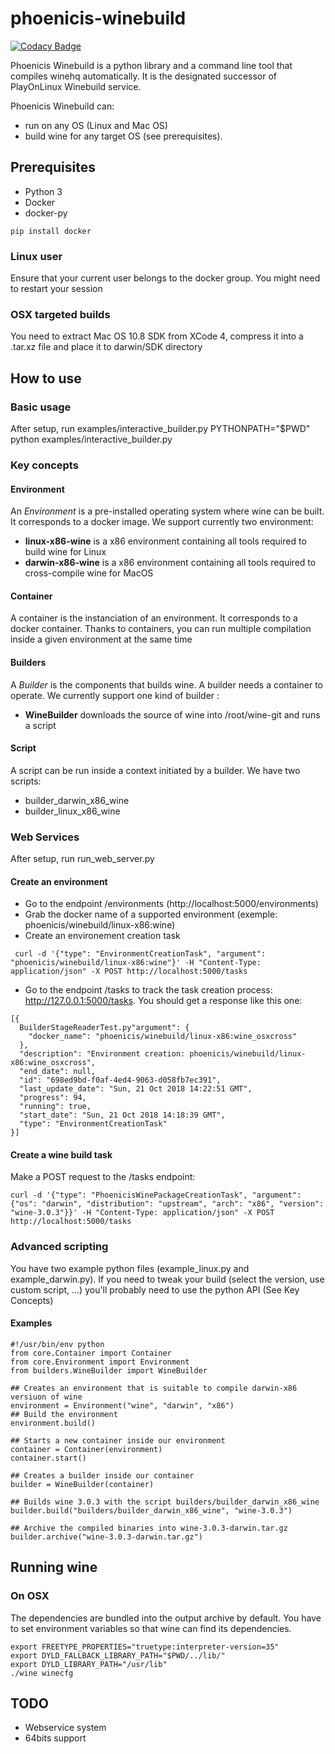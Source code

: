 # phoenicis-winebuild

[![Codacy Badge](https://api.codacy.com/project/badge/Grade/5a2ba048397a4c3dac18682b6045b9c6)](https://app.codacy.com/app/PhoenicisOrg/phoenicis-winebuild?utm_source=github.com&utm_medium=referral&utm_content=PhoenicisOrg/phoenicis-winebuild&utm_campaign=Badge_Grade_Dashboard)

Phoenicis Winebuild is a python library and a command line tool that compiles winehq automatically. It is the designated successor of PlayOnLinux Winebuild service.

Phoenicis Winebuild can:
 - run on any OS (Linux and Mac OS)
 - build wine for any target OS (see prerequisites).

## Prerequisites
 - Python 3
 - Docker
 - docker-py

```
pip install docker
```

### Linux user
Ensure that your current user belongs to the docker group. You might need to restart your session

### OSX targeted builds
You need to extract Mac OS 10.8 SDK from XCode 4, compress it into a .tar.xz file and place it to darwin/SDK directory  

## How to use
### Basic usage
After setup, run examples/interactive_builder.py
   PYTHONPATH="$PWD" python examples/interactive_builder.py  

### Key concepts
#### Environment
An *Environment* is a pre-installed operating system where wine can be built. It corresponds to a docker image. We support currently two environment:
 - **linux-x86-wine** is a x86 environment containing all tools required to build wine for Linux
 - **darwin-x86-wine** is a x86 environment containing all tools required to cross-compile wine for MacOS

#### Container
A container is the instanciation of an environment. It corresponds to a docker container. Thanks to containers, you can run multiple compilation inside a given environment at the same time

#### Builders
A *Builder* is the components that builds wine. A builder needs a container to operate. We currently support one kind of builder :

 - **WineBuilder** downloads the source of wine into /root/wine-git and runs a script

#### Script
A script can be run inside a context initiated by a builder. We have two scripts:
 - builder_darwin_x86_wine
 - builder_linux_x86_wine

### Web Services
After setup, run run_web_server.py

#### Create an environment
 - Go to the endpoint /environments (http://localhost:5000/environments)
 - Grab the docker name of a supported environment (exemple: phoenicis/winebuild/linux-x86:wine)
 - Create an environement creation task

```
 curl -d '{"type": "EnvironmentCreationTask", "argument": "phoenicis/winebuild/linux-x86:wine"}' -H "Content-Type: application/json" -X POST http://localhost:5000/tasks
```

 - Go to the endpoint /tasks to track the task creation process: http://127.0.0.1:5000/tasks. You should get a response like this one:

```
[{
  BuilderStageReaderTest.py"argument": {
    "docker_name": "phoenicis/winebuild/linux-x86:wine_osxcross"
  },
  "description": "Environment creation: phoenicis/winebuild/linux-x86:wine_osxcross",
  "end_date": null,
  "id": "698ed9bd-f0af-4ed4-9063-d058fb7ec391",
  "last_update_date": "Sun, 21 Oct 2018 14:22:51 GMT",
  "progress": 94,
  "running": true,
  "start_date": "Sun, 21 Oct 2018 14:18:39 GMT",
  "type": "EnvironmentCreationTask"
}]
```

#### Create a wine build task
Make a POST request to the /tasks endpoint:
```
curl -d '{"type": "PhoenicisWinePackageCreationTask", "argument": {"os": "darwin", "distribution": "upstream", "arch": "x86", "version": "wine-3.0.3"}}' -H "Content-Type: application/json" -X POST http://localhost:5000/tasks
```

### Advanced scripting
You have two example python files (example_linux.py and example_darwin.py). If you need to tweak your build (select the version, use custom script, ...) you'll probably need to use the python API (See Key Concepts)

#### Examples
```
#!/usr/bin/env python
from core.Container import Container
from core.Environment import Environment
from builders.WineBuilder import WineBuilder

## Creates an environment that is suitable to compile darwin-x86 versiuon of wine
environment = Environment("wine", "darwin", "x86")
## Build the environment
environment.build()

## Starts a new container inside our environment
container = Container(environment)
container.start()

## Creates a builder inside our container
builder = WineBuilder(container)

## Builds wine 3.0.3 with the script builders/builder_darwin_x86_wine
builder.build("builders/builder_darwin_x86_wine", "wine-3.0.3")

## Archive the compiled binaries into wine-3.0.3-darwin.tar.gz
builder.archive("wine-3.0.3-darwin.tar.gz")
```

## Running wine
### On OSX
The dependencies are bundled into the output archive by default.
You have to set environment variables so that wine can find its dependencies.

```
export FREETYPE_PROPERTIES="truetype:interpreter-version=35"
export DYLD_FALLBACK_LIBRARY_PATH="$PWD/../lib/"
export DYLD_LIBRARY_PATH="/usr/lib"
./wine winecfg
```

## TODO
 - Webservice system
 - 64bits support